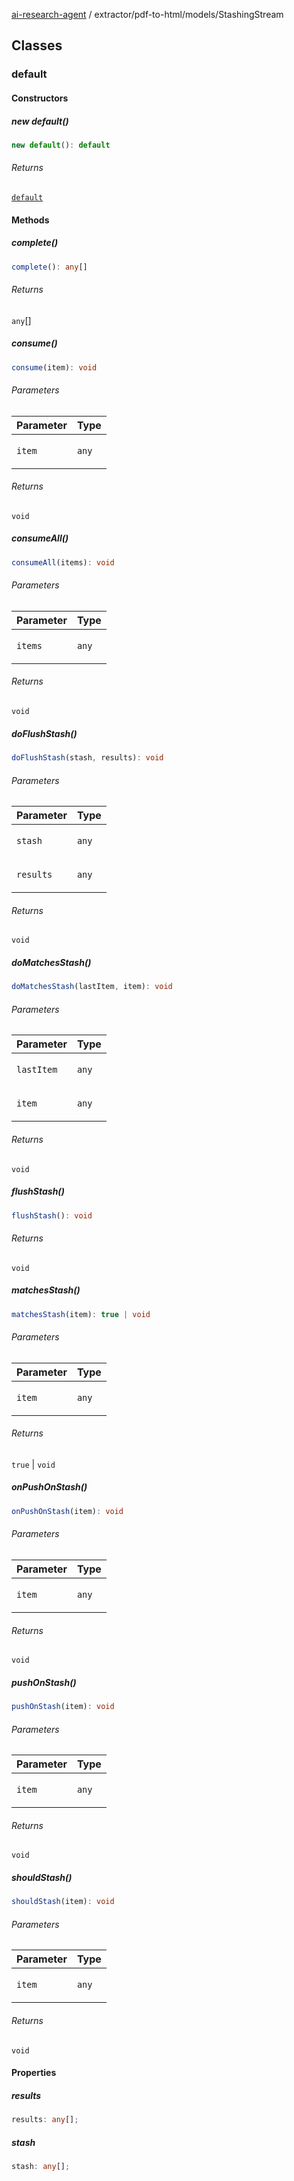 [ai-research-agent](../../../modules.md) / extractor/pdf-to-html/models/StashingStream

## Classes

### default

#### Constructors

##### new default()

```ts
new default(): default
```

###### Returns

[`default`](StashingStream.md#default)

#### Methods

##### complete()

```ts
complete(): any[]
```

###### Returns

`any`[]

##### consume()

```ts
consume(item): void
```

###### Parameters

<table>
<thead>
<tr>
<th>Parameter</th>
<th>Type</th>
</tr>
</thead>
<tbody>
<tr>
<td>

`item`

</td>
<td>

`any`

</td>
</tr>
</tbody>
</table>

###### Returns

`void`

##### consumeAll()

```ts
consumeAll(items): void
```

###### Parameters

<table>
<thead>
<tr>
<th>Parameter</th>
<th>Type</th>
</tr>
</thead>
<tbody>
<tr>
<td>

`items`

</td>
<td>

`any`

</td>
</tr>
</tbody>
</table>

###### Returns

`void`

##### doFlushStash()

```ts
doFlushStash(stash, results): void
```

###### Parameters

<table>
<thead>
<tr>
<th>Parameter</th>
<th>Type</th>
</tr>
</thead>
<tbody>
<tr>
<td>

`stash`

</td>
<td>

`any`

</td>
</tr>
<tr>
<td>

`results`

</td>
<td>

`any`

</td>
</tr>
</tbody>
</table>

###### Returns

`void`

##### doMatchesStash()

```ts
doMatchesStash(lastItem, item): void
```

###### Parameters

<table>
<thead>
<tr>
<th>Parameter</th>
<th>Type</th>
</tr>
</thead>
<tbody>
<tr>
<td>

`lastItem`

</td>
<td>

`any`

</td>
</tr>
<tr>
<td>

`item`

</td>
<td>

`any`

</td>
</tr>
</tbody>
</table>

###### Returns

`void`

##### flushStash()

```ts
flushStash(): void
```

###### Returns

`void`

##### matchesStash()

```ts
matchesStash(item): true | void
```

###### Parameters

<table>
<thead>
<tr>
<th>Parameter</th>
<th>Type</th>
</tr>
</thead>
<tbody>
<tr>
<td>

`item`

</td>
<td>

`any`

</td>
</tr>
</tbody>
</table>

###### Returns

`true` \| `void`

##### onPushOnStash()

```ts
onPushOnStash(item): void
```

###### Parameters

<table>
<thead>
<tr>
<th>Parameter</th>
<th>Type</th>
</tr>
</thead>
<tbody>
<tr>
<td>

`item`

</td>
<td>

`any`

</td>
</tr>
</tbody>
</table>

###### Returns

`void`

##### pushOnStash()

```ts
pushOnStash(item): void
```

###### Parameters

<table>
<thead>
<tr>
<th>Parameter</th>
<th>Type</th>
</tr>
</thead>
<tbody>
<tr>
<td>

`item`

</td>
<td>

`any`

</td>
</tr>
</tbody>
</table>

###### Returns

`void`

##### shouldStash()

```ts
shouldStash(item): void
```

###### Parameters

<table>
<thead>
<tr>
<th>Parameter</th>
<th>Type</th>
</tr>
</thead>
<tbody>
<tr>
<td>

`item`

</td>
<td>

`any`

</td>
</tr>
</tbody>
</table>

###### Returns

`void`

#### Properties

##### results

```ts
results: any[];
```

##### stash

```ts
stash: any[];
```
